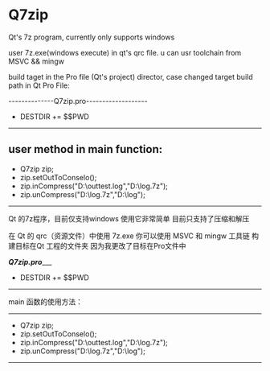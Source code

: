 # Q7zip

Qt's 7z program, currently only supports windows



 user 7z.exe(windows execute) in qt's qrc file.
 u can usr toolchain from MSVC && mingw
  
 build taget in the Pro file (Qt's project) director,
 case changed target build path in Qt Pro File:
 
 --------------Q7zip.pro-------------------
 
 * DESTDIR += $$PWD
 ------------------------------------------
 
 user method in main function:
 ---------------------------------------------
 * Q7zip zip;
 * zip.setOutToConselo();
 * zip.inCompress("D:\\outtest.log","D:\\log.7z");
 * zip.unCompress("D:\\log.7z","D:\\log");
 --------------------------------------------




 Qt 的7z程序，目前仅支持windows
 使用它非常简单 目前只支持了压缩和解压
 
 在 Qt 的 qrc（资源文件）中使用 7z.exe
 你可以使用 MSVC 和 mingw 工具链
 构建目标在Qt 工程的文件夹
 因为我更改了目标在Pro文件中 
 
 _______________Q7zip.pro__________________
 
 * DESTDIR += $$PWD
 __________________________________________
 
 
 main 函数的使用方法：
 ____________________________________________
 * Q7zip zip;
 * zip.setOutToConselo();
 * zip.inCompress("D:\\outtest.log","D:\\log.7z");
 * zip.unCompress("D:\\log.7z","D:\\log");
 ____________________________________________
 
 
